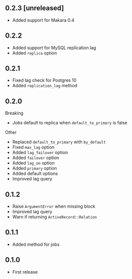 ## 0.2.3 [unreleased]

- Added support for Makara 0.4

## 0.2.2

- Added support for MySQL replication lag
- Added `replica` option

## 0.2.1

- Fixed lag check for Postgres 10
- Added `replication_lag` method

## 0.2.0

Breaking

- Jobs default to replica when `default_to_primary` is false

Other

- Replaced `default_to_primary` with `by_default`
- Fixed `max_lag` option
- Added `lag_failover` option
- Added `failover` option
- Added `lag_on` option
- Added `primary` option
- Added default options
- Improved lag query

## 0.1.2

- Raise `ArgumentError` when missing block
- Improved lag query
- Warn if returning `ActiveRecord::Relation`

## 0.1.1

- Added method for jobs

## 0.1.0

- First release
